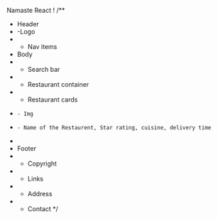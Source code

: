 Namaste React !
/\*\*

- Header
- -Logo
- - Nav items
- Body
- - Search bar
- - Restaurant container
- - Restaurant cards
-     - Img
-     - Name of the Restaurent, Star rating, cuisine, delivery time
-
- Footer
- - Copyright
- - Links
- - Address
- - Contact
    \*/
